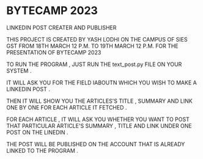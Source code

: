 # BYTECAMP 2023
 LINKEDIN POST CREATER AND PUBLISHER 

THIS PROJECT IS CREATED BY YASH LODHI ON THE CAMPUS OF SIES GST 
FROM 18TH MARCH 12 P.M. TO 19TH MARCH 12 P.M. FOR THE PRESENTATION 
OF BYTECAMP 2023

TO RUN THE PROGRAM , JUST RUN THE text_post.py FILE ON YOUR SYSTEM .

IT WILL ASK YOU FOR THE FIELD IABOUTN WHICH YOU WISH TO MAKE A 
LINKEDIN POST . 

THEN IT WILL SHOW YOU THE ARTICLES'S TITLE , SUMMARY AND 
LINK ONE BY ONE FOR EACH ARTICLE IT FETCHED . 

FOR EACH ARTICLE , IT WILL ASK YOU WHETHER YOU WANT TO POST THAT 
PARTICULAR ARTICLE'S SUMMARY , TITLE AND LINK UNDER ONE POST ON THE 
LINEDIN . 

THE POST WILL BE PUBLISHED ON THE ACCOUNT THAT IS ALREADY LINKED TO 
THE PROGRAM .